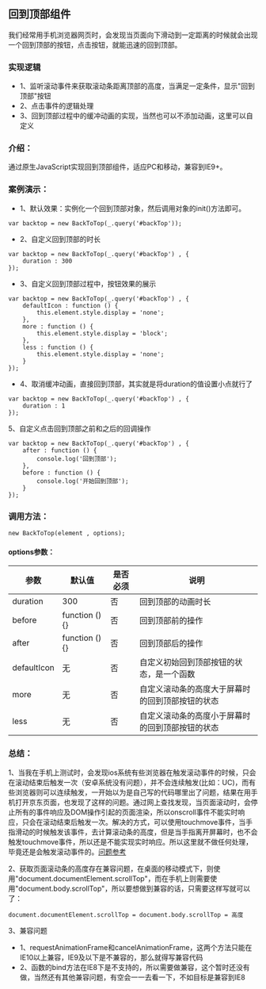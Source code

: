 ## 回到顶部组件
我们经常用手机浏览器网页时，会发现当页面向下滑动到一定距离的时候就会出现一个回到顶部的按钮，点击按钮，就能迅速的回到顶部。
### 实现逻辑
- 1、监听滚动事件来获取滚动条距离顶部的高度，当满足一定条件，显示"回到顶部"按钮
- 2、点击事件的逻辑处理
- 3、回到顶部过程中的缓冲动画的实现，当然也可以不添加动画，这里可以自定义
### 介绍：
通过原生JavaScript实现回到顶部组件，适应PC和移动，兼容到IE9+。
### 案例演示：
- 1、默认效果：实例化一个回到顶部对象，然后调用对象的init()方法即可。
```
var backtop = new BackToTop(_.query('#backTop'));
```
- 2、自定义回到顶部的时长

```
var backtop = new BackToTop(_.query('#backTop') , {
    duration : 300
});
```
- 3、自定义回到顶部过程中，按钮效果的展示

```
var backtop = new BackToTop(_.query('#backTop') , {
    defaultIcon : function () {
        this.element.style.display = 'none';
    },
    more : function () {
        this.element.style.display = 'block';
    },
    less : function () {
        this.element.style.display = 'none';
    }
});
```
- 4、取消缓冲动画，直接回到顶部，其实就是将duration的值设置小点就行了

```
var backtop = new BackToTop(_.query('#backTop') , {
    duration : 1
});
```
5、自定义点击回到顶部之前和之后的回调操作

```
var backtop = new BackToTop(_.query('#backTop') , {
    after : function () {
        console.log('回到顶部'); 
    },
    before : function () {
        console.log('开始回到顶部');
    }
});
```
### 调用方法：

```
new BackToTop(element , options);
```
#### options参数：

参数 | 默认值 | 是否必须 | 说明
---|---|---|---
duration | 300 | 否 | 回到顶部的动画时长
before | function () {} | 否 | 回到顶部前的操作
after | function () {} | 否 | 回到顶部后的操作
defaultIcon | 无 | 否 | 自定义初始回到顶部按钮的状态，是一个函数
more | 无 | 否 | 自定义滚动条的高度大于屏幕时的回到顶部按钮的状态
less | 无 | 否 | 自定义滚动条的高度小于屏幕时的回到顶部按钮的状态

### 总结：
1、当我在手机上测试时，会发现ios系统有些浏览器在触发滚动事件的时候，只会在滚动结束后触发一次（安卓系统没有问题），并不会连续触发(比如：UC)，而有些浏览器则可以连续触发，一开始以为是自己写的代码哪里出了问题，结果在用手机打开京东页面，也发现了这样的问题。通过网上查找发现，当页面滚动时，会停止所有的事件响应及DOM操作引起的页面渲染，所以onscroll事件不能实时响应，只会在滚动结束后触发一次。解决的方式，可以使用touchmove事件，当手指滑动的时候触发该事件，去计算滚动条的高度，但是当手指离开屏幕时，也不会触发touchmove事件，所以还是不能实现实时响应。所以这里就不做任何处理，毕竟还是会触发滚动事件的。[问题参考](https://segmentfault.com/q/1010000004453730)

2、获取页面滚动条的高度存在兼容问题，在桌面的移动模式下，则使用"document.documentElement.scrollTop"，而在手机上则需要使用"document.body.scrollTop"，所以要想做到兼容的话，只需要这样写就可以了：
```
document.documentElement.scrollTop = document.body.scrollTop = 高度
```
3、兼容问题
- 1、requestAnimationFrame和cancelAnimationFrame，这两个方法只能在IE10以上兼容，IE9及以下是不兼容的，那么就得写兼容代码
- 2、函数的bind方法在IE8下是不支持的，所以需要做兼容，这个暂时还没有做，当然还有其他兼容问题，有空会一一去看一下，不如目标是兼容到IE8